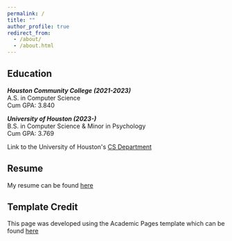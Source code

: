```yaml
---
permalink: /
title: ""
author_profile: true
redirect_from: 
  - /about/
  - /about.html
---
```

Education
------
_**Houston Community College (2021-2023)**_\
A.S. in Computer Science\
Cum GPA: 3.840

_**University of Houston (2023-)**_\
B.S. in Computer Science & Minor in Psychology\
Cum GPA: 3.769

Link to the University of Houston's [CS Department]([cs.uh.edu](https://www.uh.edu/nsm/computer-science/))

Resume
------
My resume can be found [here](https://makssla.github.io/files/resume.pdf)

Template Credit
------
This page was developed using the Academic Pages template which can be found [here](https://github.com/academicpages/academicpages.github.io)
